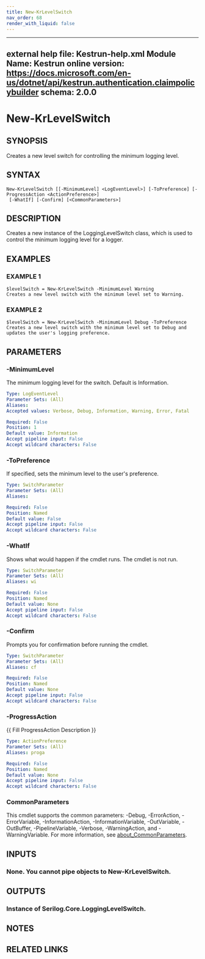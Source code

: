```yaml
---
title: New-KrLevelSwitch
nav_order: 68
render_with_liquid: false
---
```

---
external help file: Kestrun-help.xml
Module Name: Kestrun
online version: https://docs.microsoft.com/en-us/dotnet/api/kestrun.authentication.claimpolicybuilder
schema: 2.0.0
---

# New-KrLevelSwitch

## SYNOPSIS
Creates a new level switch for controlling the minimum logging level.

## SYNTAX

```
New-KrLevelSwitch [[-MinimumLevel] <LogEventLevel>] [-ToPreference] [-ProgressAction <ActionPreference>]
 [-WhatIf] [-Confirm] [<CommonParameters>]
```

## DESCRIPTION
Creates a new instance of the LoggingLevelSwitch class, which is used to control the minimum logging level for a logger.

## EXAMPLES

### EXAMPLE 1
```
$levelSwitch = New-KrLevelSwitch -MinimumLevel Warning
Creates a new level switch with the minimum level set to Warning.
```

### EXAMPLE 2
```
$levelSwitch = New-KrLevelSwitch -MinimumLevel Debug -ToPreference
Creates a new level switch with the minimum level set to Debug and updates the user's logging preference.
```

## PARAMETERS

### -MinimumLevel
The minimum logging level for the switch.
Default is Information.

```yaml
Type: LogEventLevel
Parameter Sets: (All)
Aliases:
Accepted values: Verbose, Debug, Information, Warning, Error, Fatal

Required: False
Position: 1
Default value: Information
Accept pipeline input: False
Accept wildcard characters: False
```

### -ToPreference
If specified, sets the minimum level to the user's preference.

```yaml
Type: SwitchParameter
Parameter Sets: (All)
Aliases:

Required: False
Position: Named
Default value: False
Accept pipeline input: False
Accept wildcard characters: False
```

### -WhatIf
Shows what would happen if the cmdlet runs.
The cmdlet is not run.

```yaml
Type: SwitchParameter
Parameter Sets: (All)
Aliases: wi

Required: False
Position: Named
Default value: None
Accept pipeline input: False
Accept wildcard characters: False
```

### -Confirm
Prompts you for confirmation before running the cmdlet.

```yaml
Type: SwitchParameter
Parameter Sets: (All)
Aliases: cf

Required: False
Position: Named
Default value: None
Accept pipeline input: False
Accept wildcard characters: False
```

### -ProgressAction
{{ Fill ProgressAction Description }}

```yaml
Type: ActionPreference
Parameter Sets: (All)
Aliases: proga

Required: False
Position: Named
Default value: None
Accept pipeline input: False
Accept wildcard characters: False
```

### CommonParameters
This cmdlet supports the common parameters: -Debug, -ErrorAction, -ErrorVariable, -InformationAction, -InformationVariable, -OutVariable, -OutBuffer, -PipelineVariable, -Verbose, -WarningAction, and -WarningVariable. For more information, see [about_CommonParameters](http://go.microsoft.com/fwlink/?LinkID=113216).

## INPUTS

### None. You cannot pipe objects to New-KrLevelSwitch.
## OUTPUTS

### Instance of Serilog.Core.LoggingLevelSwitch.
## NOTES

## RELATED LINKS
